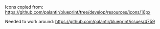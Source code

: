 Icons copied from: https://github.com/palantir/blueprint/tree/develop/resources/icons/16px

Needed to work around: https://github.com/palantir/blueprint/issues/4759
